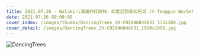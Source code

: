 ```yaml
---
title: 2021.07.26 - Walakiri海滩的红树林，印度尼西亚松巴岛 (© Tengguo Wu/Getty Images)
date: 2021.07.26 00:00:00
cover_index: /images/thumbs/DancingTrees_ZH-CN2946844631_533x300.jpg
cover_detail: /images/DancingTrees_ZH-CN2946844631_1920x1080.jpg
---
```


![DancingTrees](/images/DancingTrees_ZH-CN2946844631_1920x1080.jpg)
